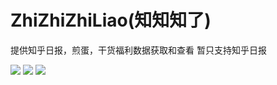 # ZhiZhiZhiLiao(知知知了)
提供知乎日报，煎蛋，干货福利数据获取和查看
暂只支持知乎日报

![](https://github.com/yvantsao/ZhiZhiZhiLiao/blob/master/screenshot/S60606-113206.jpg)
![](https://github.com/yvantsao/ZhiZhiZhiLiao/blob/master/screenshot/S60606-113155.jpg)
![](https://github.com/yvantsao/ZhiZhiZhiLiao/blob/master/screenshot/S60606-113223.jpg)
